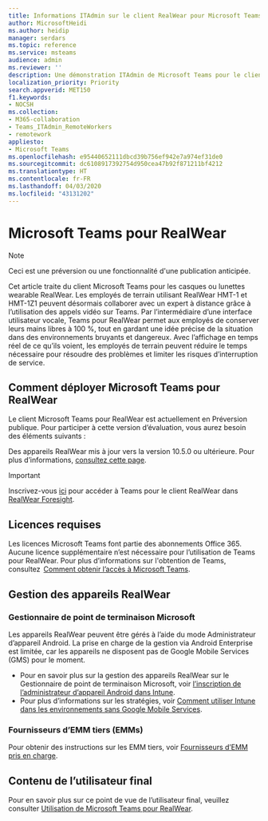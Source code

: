 ```yaml
---
title: Informations ITAdmin sur le client RealWear pour Microsoft Teams (préversion)
author: MicrosoftHeidi
ms.author: heidip
manager: serdars
ms.topic: reference
ms.service: msteams
audience: admin
ms.reviewer: ''
description: Une démonstration ITAdmin de Microsoft Teams pour le client RealWear.
localization_priority: Priority
search.appverid: MET150
f1.keywords:
- NOCSH
ms.collection:
- M365-collaboration
- Teams_ITAdmin_RemoteWorkers
- remotework
appliesto:
- Microsoft Teams
ms.openlocfilehash: e95440652111dbcd39b756ef942e7a974ef31de0
ms.sourcegitcommit: dc6108917392754d950cea47b92f871211bf4212
ms.translationtype: HT
ms.contentlocale: fr-FR
ms.lasthandoff: 04/03/2020
ms.locfileid: "43131202"
---
```

# <a name="microsoft-teams-for-realwear"></a>Microsoft Teams pour RealWear

> [!NOTE]
> Ceci est une préversion ou une fonctionnalité d'une publication anticipée.

Cet article traite du client Microsoft Teams pour les casques ou lunettes wearable RealWear. Les employés de terrain utilisant RealWear HMT-1 et HMT-1Z1 peuvent désormais collaborer avec un expert à distance grâce à l’utilisation des appels vidéo sur Teams. Par l’intermédiaire d’une interface utilisateur vocale, Teams pour RealWear permet aux employés de conserver leurs mains libres à 100 %, tout en gardant une idée précise de la situation dans des environnements bruyants et dangereux. Avec l’affichage en temps réel de ce qu’ils voient, les employés de terrain peuvent réduire le temps nécessaire pour résoudre des problèmes et limiter les risques d’interruption de service.

## <a name="how-to-deploy-microsoft-teams-for-realwear"></a>Comment déployer Microsoft Teams pour RealWear

Le client Microsoft Teams pour RealWear est actuellement en Préversion publique. Pour participer à cette version d’évaluation, vous aurez besoin des éléments suivants :

Des appareils RealWear mis à jour vers la version 10.5.0 ou ultérieure. Pour plus d’informations, [consultez cette page](https://realwear.com/knowledge-center/configure-on-release-10/wireless-update/).

> [!IMPORTANT]
> Inscrivez-vous [ici](https://www.realwear.com/solutions/microsoft-teams/#C1) pour accéder à Teams pour le client RealWear dans [RealWear Foresight](https://cloud.realwear.com/).

## <a name="required-licenses"></a>Licences requises

Les licences Microsoft Teams font partie des abonnements Office 365. Aucune licence supplémentaire n’est nécessaire pour l’utilisation de Teams pour RealWear. Pour plus d’informations sur l'obtention de Teams, consultez  [Comment obtenir l’accès à Microsoft Teams](https://support.office.com/article/fc7f1634-abd3-4f26-a597-9df16e4ca65b).

## <a name="managing-realwear-devices"></a>Gestion des appareils RealWear

### <a name="microsoft-endpoint-manager"></a>Gestionnaire de point de terminaison Microsoft

Les appareils RealWear peuvent être gérés à l’aide du mode Administrateur d’appareil Android. La prise en charge de la gestion via Android Enterprise est limitée, car les appareils ne disposent pas de Google Mobile Services (GMS) pour le moment.

- Pour en savoir plus sur la gestion des appareils RealWear sur le Gestionnaire de point de terminaison Microsoft, voir [l’inscription de l’administrateur d’appareil Android dans Intune](https://docs.microsoft.com/mem/intune/enrollment/android-enroll-device-administrator).
- Pour plus d’informations sur les stratégies, voir [Comment utiliser Intune dans les environnements sans Google Mobile Services](https://docs.microsoft.com/mem/intune/apps/manage-without-gms).

### <a name="third-party-enterprise-mobility-managers-emms"></a>Fournisseurs d’EMM tiers (EMMs)

Pour obtenir des instructions sur les EMM tiers, voir [Fournisseurs d’EMM pris en charge](https://www.realwear.com/knowledge-center/configure-on-release-10/remote-from-a-web-browser/emm/).

## <a name="end-user-content"></a>Contenu de l’utilisateur final

Pour en savoir plus sur ce point de vue de l’utilisateur final, veuillez consulter [Utilisation de Microsoft Teams pour RealWear](https://support.office.com/article/using-microsoft-teams-for-realwear-af20d232-d18c-476f-8031-843a4edccd5f).
